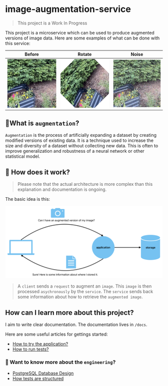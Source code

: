 # image-augmentation-service
> This project is a Work In Progress

This project is a microservice which can be used to produce augmented versions of image data.
Here are some examples of what can be done with this service:

Before | Rotate | Noise
---- | ---- | ----
![Screenshot 2025-09-11 at 19.02.57.png](docs/assets/images/Screenshot%202025-09-11%20at%2019.02.57.png) | ![e253d013-5796-4099-abcf-f20bcf368d78.png](docs/assets/images/e253d013-5796-4099-abcf-f20bcf368d78.png)| ![1b8f49d3-920f-4309-8ff8-0c1f6525a238.png](docs/assets/images/1b8f49d3-920f-4309-8ff8-0c1f6525a238.png)

## 🔮What is `augmentation`?
`Augmentation` is the process of artificially expanding a dataset by creating modified versions of existing data. It is a technique used to increase the size and diversity of a dataset without collecting new data. This is often to improve generalization and robustness of a neural network or other statistical model.

## 🙈 How does it work?
> Please note that the actual architecture is more complex than this explanation and documentation is ongoing.

The basic idea is this:

![image](docs/assets/images/high_level_idea.png)

> A `client` sends a `request` to augment an `image`. This `image` is then processed `asychronously` by the `service`. The `service` sends back some information about how to retrieve the `augmented image`.

## How can I learn more about this project?

I aim to write clear documentation. 
The documentation lives in `/docs`.

Here are some useful articles for gettings started:
- [How to try the application?](docs/how-to/try-the-application.md)
- [How to run tests?](docs/how-to/run-tests.md)

### 🧠 Want to know more about the `engineering`?
- [PostgreSQL Database Design](docs/engineering/transactions_database/transactions_database.md)
- [How tests are structured](docs/engineering/testing/_testing.md)
